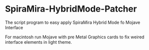 # SpiraMira-HybridMode-Patcher
The script program to easy apply SpiraMira Hybrid Mode fo Mojave Interface

For macintosh run Mojave with pre Metal Graphics cards to fix weired interface elements in light theme.
